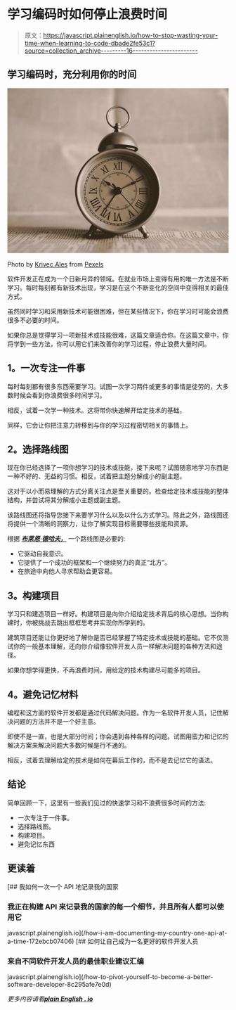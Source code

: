 # 学习编码时如何停止浪费时间

> 原文：<https://javascript.plainenglish.io/how-to-stop-wasting-your-time-when-learning-to-code-dbade2fe53c1?source=collection_archive---------16----------------------->

## 学习编码时，充分利用你的时间

![](img/b6556a0c265651f85315edf81bdb89be.png)

Photo by [Krivec Ales](https://www.pexels.com/@dreamypixel?utm_content=attributionCopyText&utm_medium=referral&utm_source=pexels) from [Pexels](https://www.pexels.com/photo/gray-analog-clock-displaying-at-10-36-552774/?utm_content=attributionCopyText&utm_medium=referral&utm_source=pexels)

软件开发正在成为一个日新月异的领域。在就业市场上变得有用的唯一方法是不断学习。每时每刻都有新技术出现，学习是在这个不断变化的空间中变得相关的最佳方式。

虽然同时学习和采用新技术可能很困难，但在某些情况下，你在学习时可能会浪费很多不必要的时间。

如果你总是觉得学习一项新技术或技能很难，这篇文章适合你。在这篇文章中，你将学到一些方法，你可以用它们来改善你的学习过程，停止浪费大量时间。

## **1。一次专注一件事**

每时每刻都有很多东西需要学习。试图一次学习两件或更多的事情是徒劳的，大多数时候会看到你浪费很多时间学习。

相反，试着一次学一种技术。这将带你快速解开给定技术的基础。

同样，它会让你把注意力转移到与你的学习过程密切相关的事情上。

## **2。选择路线图**

现在你已经选择了一项你想学习的技术或技能，接下来呢？试图随意地学习东西是一种不好的、无益的习惯。相反，试着把主题分解成小的副主题。

这对于以小而易理解的方式分离关注点是至关重要的。检查给定技术或技能的整体结构，并尝试将其分解成小主题或副主题。

该路线图还将指导您接下来要学习什么以及以什么方式学习。除此之外，路线图还将提供一个清晰的洞察力，让你了解实现目标需要哪些技能和资源。

根据 [***布莱恩·德哈夫，***](https://twitter.com/bdehaaff) 一个路线图是必要的:

*   它驱动自我意识。
*   它提供了一个成功的框架和一个继续努力的真正“北方”。
*   在旅途中向他人寻求帮助会更容易。

## **3。构建项目**

学习只和建造项目一样好。构建项目是向你介绍给定技术背后的核心思想。当你构建时，你被挑战去跳出框框思考并实现你所学到的。

建筑项目还能让你更好地了解你是否已经掌握了特定技术或技能的基础。它不仅测试你的一般基本理解，还向你介绍像软件开发人员一样解决问题的各种方法和途径。

如果你想学得更快，不再浪费时间，用给定的技术构建尽可能多的项目。

## **4。避免记忆材料**

编程和这方面的软件开发都是通过代码解决问题。作为一名软件开发人员，记住解决问题的方法并不是一个好主意。

即使不是一直，也是大部分时间；你会遇到各种各样的问题。试图用蛮力和记忆的解决方案来解决问题大多数时候是行不通的。

相反，试着去理解给定的技术是如何在幕后工作的，而不是去记忆它的语法。

## **结论**

简单回顾一下，这里有一些我们见过的快速学习和不浪费很多时间的方法:

*   一次专注于一件事。
*   选择路线图。
*   构建项目。
*   避免记忆东西

## **更读着**

[](/how-i-am-documenting-my-country-one-api-at-a-time-172ebcb07406) [## 我如何一次一个 API 地记录我的国家

### 我正在构建 API 来记录我的国家的每一个细节，并且所有人都可以使用它

javascript.plainenglish.io](/how-i-am-documenting-my-country-one-api-at-a-time-172ebcb07406) [](/how-to-pivot-yourself-to-become-a-better-software-developer-8c295afe7e0d) [## 如何让自己成为一名更好的软件开发人员

### 来自不同软件开发人员的最佳职业建议汇编

javascript.plainenglish.io](/how-to-pivot-yourself-to-become-a-better-software-developer-8c295afe7e0d) 

*更多内容请看*[***plain English . io***](http://plainenglish.io/)